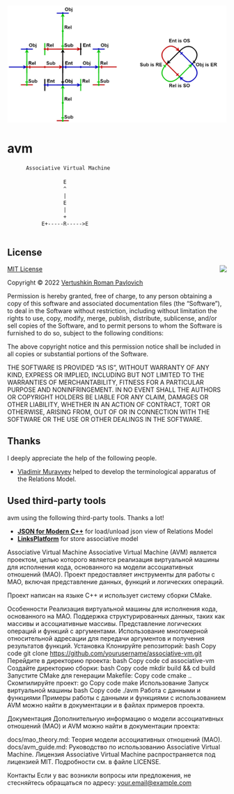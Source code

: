 <p align="center"><img src="EOSR.jpg"></p>

# avm

```
      Associative Virtual Machine

                  E
                  ^
                  |
                  E
                  |
                  +
           E+-----R----->E
           
```

## License

<img align="right" src="https://opensource.org/trademarks/opensource/OSI-Approved-License-100x137.png">

[MIT License](https://opensource.org/licenses/MIT)

Copyright &copy; 2022 [Vertushkin Roman Pavlovich](https://vk.com/earthbirthbook)

Permission is hereby granted, free of charge, to any person obtaining a copy of this software and associated documentation files (the “Software”), to deal in the Software without restriction, including without limitation the rights to use, copy, modify, merge, publish, distribute, sublicense, and/or sell copies of the Software, and to permit persons to whom the Software is furnished to do so, subject to the following conditions:

The above copyright notice and this permission notice shall be included in all copies or substantial portions of the Software.

THE SOFTWARE IS PROVIDED “AS IS”, WITHOUT WARRANTY OF ANY KIND, EXPRESS OR IMPLIED, INCLUDING BUT NOT LIMITED TO THE WARRANTIES OF MERCHANTABILITY, FITNESS FOR A PARTICULAR PURPOSE AND NONINFRINGEMENT. IN NO EVENT SHALL THE AUTHORS OR COPYRIGHT HOLDERS BE LIABLE FOR ANY CLAIM, DAMAGES OR OTHER LIABILITY, WHETHER IN AN ACTION OF CONTRACT, TORT OR OTHERWISE, ARISING FROM, OUT OF OR IN CONNECTION WITH THE SOFTWARE OR THE USE OR OTHER DEALINGS IN THE SOFTWARE.

## Thanks

I deeply appreciate the help of the following people.

- [Vladimir Muravyev](https://github.com/vmuravyev) helped to develop the terminological apparatus of the Relations Model.

## Used third-party tools

avm using the following third-party tools. Thanks a lot!

- [**JSON for Modern C++**](https://github.com/nlohmann/json) for load/unload json view of Relations Model
- [**LinksPlatform**](https://github.com/linksplatform) for store associative model

Associative Virtual Machine
Associative Virtual Machine (AVM) является проектом, целью которого является реализация виртуальной машины для исполнения кода, основанного на модели ассоциативных отношений (МАО). Проект предоставляет инструменты для работы с МАО, включая представление данных, функций и логических операций.

Проект написан на языке C++ и использует систему сборки CMake.

Особенности
Реализация виртуальной машины для исполнения кода, основанного на МАО.
Поддержка структурированных данных, таких как массивы и ассоциативные массивы.
Представление логических операций и функций с аргументами.
Использование многомерной относительной адресации для передачи аргументов и получения результатов функций.
Установка
Клонируйте репозиторий:
bash
Copy code
git clone https://github.com/yourusername/associative-vm.git
Перейдите в директорию проекта:
bash
Copy code
cd associative-vm
Создайте директорию сборки:
bash
Copy code
mkdir build && cd build
Запустите CMake для генерации Makefile:
Copy code
cmake ..
Скомпилируйте проект:
go
Copy code
make
Использование
Запуск виртуальной машины
bash
Copy code
./avm
Работа с данными и функциями
Примеры работы с данными и функциями с использованием AVM можно найти в документации и в файлах примеров проекта.

Документация
Дополнительную информацию о модели ассоциативных отношений (МАО) и AVM можно найти в документации проекта:

docs/mao_theory.md: Теория модели ассоциативных отношений (МАО).
docs/avm_guide.md: Руководство по использованию Associative Virtual Machine.
Лицензия
Associative Virtual Machine распространяется под лицензией MIT. Подробности см. в файле LICENSE.

Контакты
Если у вас возникли вопросы или предложения, не стесняйтесь обращаться по адресу: your.email@example.com